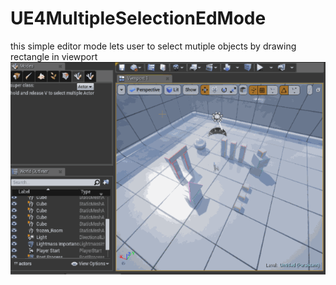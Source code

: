 # UE4MultipleSelectionEdMode
this simple editor mode lets user to select mutiple objects by drawing rectangle in viewport
![Alt text](shot.gif?raw=true)